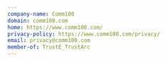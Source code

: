 ```yaml
---
company-name: Comm100
domain: comm100.com
home: https://www.comm100.com/
privacy-policy: https://www.comm100.com/privacy/
email: privacy@comm100.com
member-of: TrustE_TrustArc
---
```




